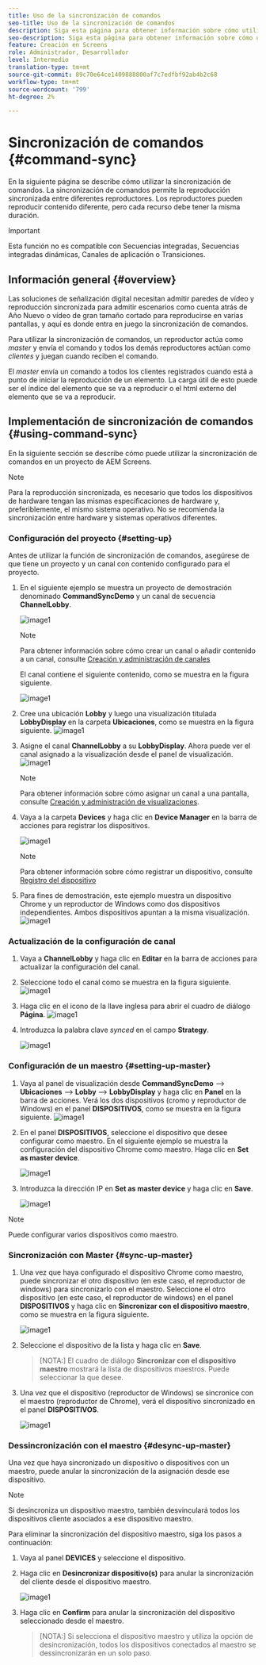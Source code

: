 ```yaml
---
title: Uso de la sincronización de comandos
seo-title: Uso de la sincronización de comandos
description: Siga esta página para obtener información sobre cómo utilizar la sincronización de comandos.
seo-description: Siga esta página para obtener información sobre cómo utilizar la sincronización de comandos.
feature: Creación en Screens
role: Administrador, Desarrollador
level: Intermedio
translation-type: tm+mt
source-git-commit: 89c70e64ce1409888800af7c7edfbf92ab4b2c68
workflow-type: tm+mt
source-wordcount: '799'
ht-degree: 2%

---
```



# Sincronización de comandos {#command-sync}

En la siguiente página se describe cómo utilizar la sincronización de comandos. La sincronización de comandos permite la reproducción sincronizada entre diferentes reproductores. Los reproductores pueden reproducir contenido diferente, pero cada recurso debe tener la misma duración.

>[!IMPORTANT]
>
>Esta función no es compatible con Secuencias integradas, Secuencias integradas dinámicas, Canales de aplicación o Transiciones.

## Información general {#overview}

Las soluciones de señalización digital necesitan admitir paredes de vídeo y reproducción sincronizada para admitir escenarios como cuenta atrás de Año Nuevo o vídeo de gran tamaño cortado para reproducirse en varias pantallas, y aquí es donde entra en juego la sincronización de comandos.

Para utilizar la sincronización de comandos, un reproductor actúa como *master* y envía el comando y todos los demás reproductores actúan como *clientes* y juegan cuando reciben el comando.

El *master* envía un comando a todos los clientes registrados cuando está a punto de iniciar la reproducción de un elemento. La carga útil de esto puede ser el índice del elemento que se va a reproducir o el html externo del elemento que se va a reproducir.

## Implementación de sincronización de comandos {#using-command-sync}

En la siguiente sección se describe cómo puede utilizar la sincronización de comandos en un proyecto de AEM Screens.

>[!NOTE]
>
>Para la reproducción sincronizada, es necesario que todos los dispositivos de hardware tengan las mismas especificaciones de hardware y, preferiblemente, el mismo sistema operativo. No se recomienda la sincronización entre hardware y sistemas operativos diferentes.

### Configuración del proyecto {#setting-up}

Antes de utilizar la función de sincronización de comandos, asegúrese de que tiene un proyecto y un canal con contenido configurado para el proyecto.

1. En el siguiente ejemplo se muestra un proyecto de demostración denominado **CommandSyncDemo** y un canal de secuencia **ChannelLobby**.

   ![image1](assets/command-sync/command-sync1-1.png)

   >[!NOTE]
   >
   >Para obtener información sobre cómo crear un canal o añadir contenido a un canal, consulte [Creación y administración de canales](/help/user-guide/managing-channels.md)

   El canal contiene el siguiente contenido, como se muestra en la figura siguiente.

   ![image1](assets/command-sync/command-sync2-1.png)

1. Cree una ubicación **Lobby** y luego una visualización titulada **LobbyDisplay** en la carpeta **Ubicaciones**, como se muestra en la figura siguiente.
   ![image1](assets/command-sync/command-sync3-1.png)

1. Asigne el canal **ChannelLobby** a su **LobbyDisplay**. Ahora puede ver el canal asignado a la visualización desde el panel de visualización.
   ![image1](assets/command-sync/command-sync4-1.png)

   >[!NOTE]
   >
   >Para obtener información sobre cómo asignar un canal a una pantalla, consulte [Creación y administración de visualizaciones](/help/user-guide/managing-displays.md).

1. Vaya a la carpeta **Devices** y haga clic en **Device Manager** en la barra de acciones para registrar los dispositivos.

   ![image1](assets/command-sync5.png)

   >[!NOTE]
   >
   >Para obtener información sobre cómo registrar un dispositivo, consulte [Registro del dispositivo](/help/user-guide/device-registration.md)

1. Para fines de demostración, este ejemplo muestra un dispositivo Chrome y un reproductor de Windows como dos dispositivos independientes. Ambos dispositivos apuntan a la misma visualización.
   ![image1](assets/command-sync6.png)

### Actualización de la configuración de canal

1. Vaya a **ChannelLobby** y haga clic en **Editar** en la barra de acciones para actualizar la configuración del canal.

1. Seleccione todo el canal como se muestra en la figura siguiente.
   ![image1](assets/command-sync/command-sync7-1.png)

1. Haga clic en el icono de la llave inglesa para abrir el cuadro de diálogo **Página**.
   ![image1](assets/command-sync/command-sync8-1.png)

1. Introduzca la palabra clave *synced* en el campo **Strategy**.

   ![image1](assets/command-sync/command-sync9-1.png)


### Configuración de un maestro {#setting-up-master}

1. Vaya al panel de visualización desde **CommandSyncDemo** —> **Ubicaciones** —> **Lobby** —> **LobbyDisplay** y haga clic en **Panel** en la barra de acciones.
Verá los dos dispositivos (cromo y reproductor de Windows) en el panel **DISPOSITIVOS**, como se muestra en la figura siguiente.
   ![image1](assets/command-sync/command-sync10-1.png)

1. En el panel **DISPOSITIVOS**, seleccione el dispositivo que desee configurar como maestro. En el siguiente ejemplo se muestra la configuración del dispositivo Chrome como maestro. Haga clic en **Set as master device**.

   ![image1](assets/command-sync/command-sync11-1.png)

1. Introduzca la dirección IP en **Set as master device** y haga clic en **Save**.

   ![image1](assets/command-sync/command-sync12-1.png)

>[!NOTE]
>
>Puede configurar varios dispositivos como maestro.

### Sincronización con Master {#sync-up-master}

1. Una vez que haya configurado el dispositivo Chrome como maestro, puede sincronizar el otro dispositivo (en este caso, el reproductor de windows) para sincronizarlo con el maestro.
Seleccione el otro dispositivo (en este caso, el reproductor de windows) en el panel **DISPOSITIVOS** y haga clic en **Sincronizar con el dispositivo maestro**, como se muestra en la figura siguiente.

   ![image1](assets/command-sync/command-sync13-1.png)

1. Seleccione el dispositivo de la lista y haga clic en **Save**.

   >[NOTA:]
   > El cuadro de diálogo **Sincronizar con el dispositivo maestro** mostrará la lista de dispositivos maestros. Puede seleccionar la que desee.

1. Una vez que el dispositivo (reproductor de Windows) se sincronice con el maestro (reproductor de Chrome), verá el dispositivo sincronizado en el panel **DISPOSITIVOS**.

   ![image1](assets/command-sync/command-sync14-1.png)

### Dessincronización con el maestro {#desync-up-master}

Una vez que haya sincronizado un dispositivo o dispositivos con un maestro, puede anular la sincronización de la asignación desde ese dispositivo.

>[!NOTE]
>
>Si desincroniza un dispositivo maestro, también desvinculará todos los dispositivos cliente asociados a ese dispositivo maestro.

Para eliminar la sincronización del dispositivo maestro, siga los pasos a continuación:

1. Vaya al panel **DEVICES** y seleccione el dispositivo.

1. Haga clic en **Desincronizar dispositivo(s)** para anular la sincronización del cliente desde el dispositivo maestro.

   ![image1](assets/command-sync/command-sync15-1.png)

1. Haga clic en **Confirm** para anular la sincronización del dispositivo seleccionado desde el maestro.

   >[NOTA:]
   > Si selecciona el dispositivo maestro y utiliza la opción de desincronización, todos los dispositivos conectados al maestro se dessincronizarán en un solo paso.
